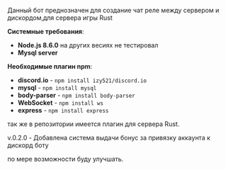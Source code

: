 
Данный бот преднозначен для создание чат реле между сервером и дискордом,для сервера игры Rust


**Системные требования**:
* **Node.js 8.6.0** на других весиях не тестировал
* **Mysql server**

**Необходимые плагин npm**:
* **discord.io** - `npm install izy521/discord.io`
* **mysql** - `npm install mysql`
* **body-parser** - `npm install body-parser`
* **WebSocket** - `npm install ws`
* **express** - `npm install express`

так же в репозитории имеется плагин для сервера Rust.

v.0.2.0 - Добавлена система выдачи бонус за привязку аккаунта к дискорд боту

по мере возможности буду улучшать.
